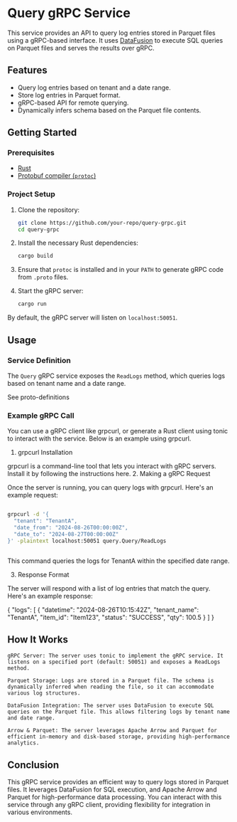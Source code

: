 
# Query gRPC Service

This service provides an API to query log entries stored in Parquet files using a gRPC-based interface. It uses [DataFusion](https://github.com/apache/arrow-datafusion) to execute SQL queries on Parquet files and serves the results over gRPC.

## Features

- Query log entries based on tenant and a date range.
- Store log entries in Parquet format.
- gRPC-based API for remote querying.
- Dynamically infers schema based on the Parquet file contents.

## Getting Started

### Prerequisites

- [Rust](https://www.rust-lang.org/tools/install)
- [Protobuf compiler (`protoc`)](https://grpc.io/docs/protoc-installation/)

### Project Setup

1. Clone the repository:

    ```bash
    git clone https://github.com/your-repo/query-grpc.git
    cd query-grpc
    ```

2. Install the necessary Rust dependencies:

    ```bash
    cargo build
    ```

3. Ensure that `protoc` is installed and in your `PATH` to generate gRPC code from `.proto` files.

4. Start the gRPC server:

    ```bash
    cargo run
    ```

By default, the gRPC server will listen on `localhost:50051`.

## Usage

### Service Definition

The `Query` gRPC service exposes the `ReadLogs` method, which queries logs based on tenant name and a date range.

See proto-definitions


### Example gRPC Call

You can use a gRPC client like grpcurl, or generate a Rust client using tonic to interact with the service. Below is an example using grpcurl.
1. grpcurl Installation

grpcurl is a command-line tool that lets you interact with gRPC servers. Install it by following the instructions here.
2. Making a gRPC Request

Once the server is running, you can query logs with grpcurl. Here's an example request:

```bash

grpcurl -d '{
  "tenant": "TenantA",
  "date_from": "2024-08-26T00:00:00Z",
  "date_to": "2024-08-27T00:00:00Z"
}' -plaintext localhost:50051 query.Query/ReadLogs
```
```
```
This command queries the logs for TenantA within the specified date range.

3. Response Format

The server will respond with a list of log entries that match the query. Here's an example response:



{
  "logs": [
    {
      "datetime": "2024-08-26T10:15:42Z",
      "tenant_name": "TenantA",
      "item_id": "Item123",
      "status": "SUCCESS",
      "qty": 100.5
    }
  ]
}


## How It Works

    gRPC Server: The server uses tonic to implement the gRPC service. It listens on a specified port (default: 50051) and exposes a ReadLogs method.

    Parquet Storage: Logs are stored in a Parquet file. The schema is dynamically inferred when reading the file, so it can accommodate various log structures.

    DataFusion Integration: The server uses DataFusion to execute SQL queries on the Parquet file. This allows filtering logs by tenant name and date range.

    Arrow & Parquet: The server leverages Apache Arrow and Parquet for efficient in-memory and disk-based storage, providing high-performance analytics.



 ## Conclusion

This gRPC service provides an efficient way to query logs stored in Parquet files. It leverages DataFusion for SQL execution, and Apache Arrow and Parquet for high-performance data processing. You can interact with this service through any gRPC client, providing flexibility for integration in various environments.
